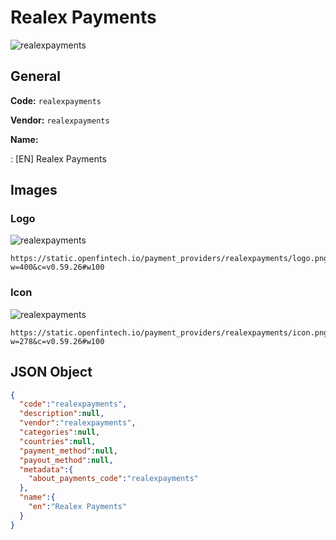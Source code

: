 
# Realex Payments 
![realexpayments](https://static.openfintech.io/payment_providers/realexpayments/logo.png?w=400&c=v0.59.26#w100)  

## General 
 
**Code:** `realexpayments` 
 
**Vendor:** `realexpayments` 
 
**Name:** 
 
:	[EN] Realex Payments 
 

## Images 

### Logo 
 
![realexpayments](https://static.openfintech.io/payment_providers/realexpayments/logo.png?w=400&c=v0.59.26#w100)  

```
https://static.openfintech.io/payment_providers/realexpayments/logo.png?w=400&c=v0.59.26#w100
```  

### Icon 
 
![realexpayments](https://static.openfintech.io/payment_providers/realexpayments/icon.png?w=278&c=v0.59.26#w100)  

```
https://static.openfintech.io/payment_providers/realexpayments/icon.png?w=278&c=v0.59.26#w100
```  

## JSON Object 

```json
{
  "code":"realexpayments",
  "description":null,
  "vendor":"realexpayments",
  "categories":null,
  "countries":null,
  "payment_method":null,
  "payout_method":null,
  "metadata":{
    "about_payments_code":"realexpayments"
  },
  "name":{
    "en":"Realex Payments"
  }
}
```  
